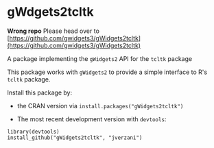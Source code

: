 gWdgets2tcltk
==============


**Wrong repo** Please head over to [https://github.com/gwidgets3/gWidgets2tcltk](https://github.com/gwidgets3/gWidgets2tcltk)




A package implementing the `gWidgets2` API for the `tcltk` package

This package works with `gWidgets2` to provide a simple interface to
R's `tcltk` package.


Install this package by:

* the CRAN version via `install.packages("gWidgets2tcltk")`

* The most recent development version with `devtools`:

```
library(devtools)
install_github("gWidgets2tcltk", "jverzani")
```


